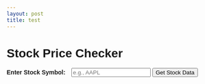```yaml
---
layout: post
title: test
---
```


<!DOCTYPE html>
<html lang="en">
<head>
    <meta charset="UTF-8">
    <meta name="viewport" content="width=device-width, initial-scale=1.0">
    <title>Stock Price Checker</title>
    <style>
        body {
            font-family: Arial, sans-serif;
            margin: 20px;
        }
        label {
            font-weight: bold;
            margin-right: 10px;
        }
        input {
            margin-bottom: 10px;
        }
        #result {
            margin-top: 20px;
        }
    </style>
</head>
<body>
    <h1>Stock Price Checker</h1>
    <label for="stockSymbol">Enter Stock Symbol:</label>
    <input type="text" id="stockSymbol" placeholder="e.g., AAPL">
    <button onclick="getStockData()">Get Stock Data</button>
    <div id="result"></div>
    <script>
        function getStockData() {
            const apiKey = 'YOUR_API_KEY'; // Replace with your actual API key
            const stockSymbol = document.getElementById('stockSymbol').value.toUpperCase();
            const resultDiv = document.getElementById('result');
            if (stockSymbol === '') {
                resultDiv.innerHTML = '<p>Please enter a stock symbol.</p>';
                return;
            }
            // Get current date and dates for 3M, 6M, and 1Y ago
            const currentDate = new Date();
            const threeMonthsAgo = new Date(currentDate);
            threeMonthsAgo.setMonth(currentDate.getMonth() - 3);
            const sixMonthsAgo = new Date(currentDate);
            sixMonthsAgo.setMonth(currentDate.getMonth() - 6);
            const oneYearAgo = new Date(currentDate);
            oneYearAgo.setFullYear(currentDate.getFullYear() - 1);
            // Format dates in YYYY-MM-DD
            const formatDate = date => date.toISOString().split('T')[0];
            const currentDateString = formatDate(currentDate);
            const threeMonthsAgoString = formatDate(threeMonthsAgo);
            const sixMonthsAgoString = formatDate(sixMonthsAgo);
            const oneYearAgoString = formatDate(oneYearAgo);
            
    </script>
</body>
</html>
